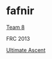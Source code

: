 fafnir
======

[Team 8](http://palyrobotics.com)

FRC 2013

[Ultimate Ascent](http://youtu.be/wa5MGEZNrf0)